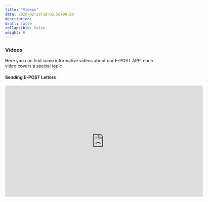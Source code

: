 ```yaml
---
title: "Videos"
date: 2020-02-28T10:08:56+09:00
description: 
draft: false
collapsible: false
weight: 6
---
```

### Videos

Here you can find some informative videos about our E-POST APP, each video covers a special topic

#### Sending E-POST Letters

<iframe width="640" height="360" src="https://www.youtube.com/embed/5vYqGeF8vBU" title="YouTube video player" frameborder="0" allow="accelerometer; autoplay; clipboard-write; encrypted-media; gyroscope; picture-in-picture" allowfullscreen></iframe>